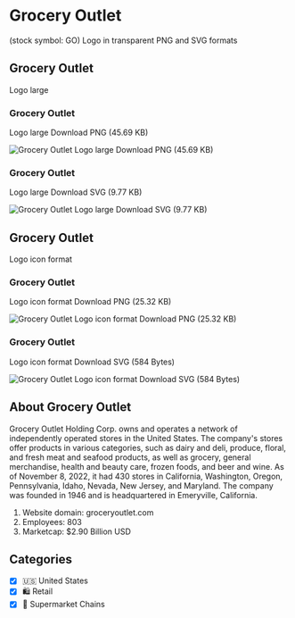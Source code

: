 # Grocery Outlet
 (stock symbol: GO) Logo in transparent PNG and SVG formats

## Grocery Outlet
 Logo large

### Grocery Outlet
 Logo large Download PNG (45.69 KB)

![Grocery Outlet
 Logo large Download PNG (45.69 KB)](/img/orig/GO_BIG-2a946162.png)

### Grocery Outlet
 Logo large Download SVG (9.77 KB)

![Grocery Outlet
 Logo large Download SVG (9.77 KB)](/img/orig/GO_BIG-6fd7d8e1.svg)

## Grocery Outlet
 Logo icon format

### Grocery Outlet
 Logo icon format Download PNG (25.32 KB)

![Grocery Outlet
 Logo icon format Download PNG (25.32 KB)](/img/orig/GO-336a79b6.png)

### Grocery Outlet
 Logo icon format Download SVG (584 Bytes)

![Grocery Outlet
 Logo icon format Download SVG (584 Bytes)](/img/orig/GO-bc0b1470.svg)

## About Grocery Outlet


Grocery Outlet Holding Corp. owns and operates a network of independently operated stores in the United States. The company's stores offer products in various categories, such as dairy and deli, produce, floral, and fresh meat and seafood products, as well as grocery, general merchandise, health and beauty care, frozen foods, and beer and wine. As of November 8, 2022, it had 430 stores in California, Washington, Oregon, Pennsylvania, Idaho, Nevada, New Jersey, and Maryland. The company was founded in 1946 and is headquartered in Emeryville, California.

1. Website domain: groceryoutlet.com
2. Employees: 803
3. Marketcap: $2.90 Billion USD


## Categories
- [x] 🇺🇸 United States
- [x] 🛍️ Retail
- [x] 🛒 Supermarket Chains
